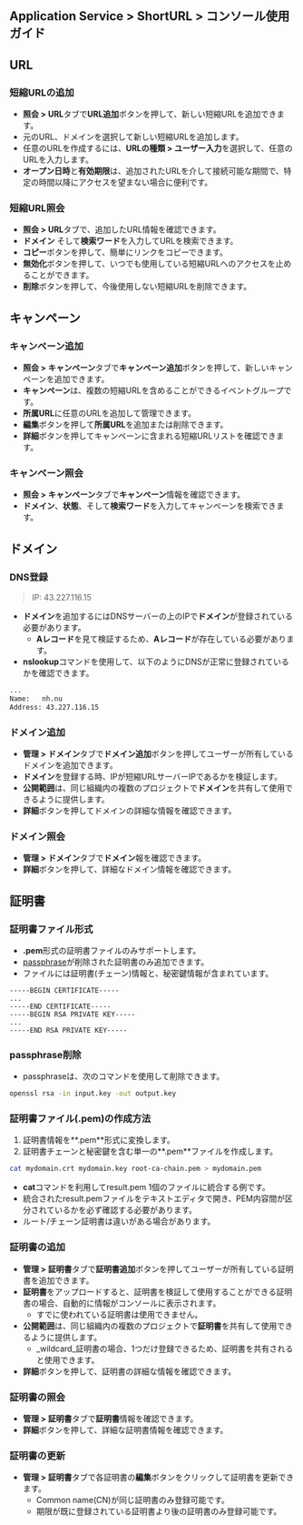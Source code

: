 ## Application Service > ShortURL > コンソール使用ガイド

## URL

### 短縮URLの追加
- **照会 > URL**タブで**URL追加**ボタンを押して、新しい短縮URLを追加できます。
- 元のURL、ドメインを選択して新しい短縮URLを追加します。
- 任意のURLを作成するには、**URLの種類 > ユーザー入力**を選択して、任意のURLを入力します。
- **オープン日時**と**有効期限**は、追加されたURLを介して接続可能な期間で、特定の時間以降にアクセスを望まない場合に便利です。

### 短縮URL照会
- **照会 > URL**タブで、追加したURL情報を確認できます。
- **ドメイン** そして**検索ワード**を入力してURLを検索できます。
- **コピー**ボタンを押して、簡単にリンクをコピーできます。
- **無効化**ボタンを押して、いつでも使用している短縮URLへのアクセスを止めることができます。
- **削除**ボタンを押して、今後使用しない短縮URLを削除できます。



## キャンペーン

### キャンペーン追加
- **照会 > キャンペーン**タブで**キャンペーン追加**ボタンを押して、新しいキャンペーンを追加できます。
- **キャンペーン**は、複数の短縮URLを含めることができるイベントグループです。
- **所属URL**に任意のURLを追加して管理できます。
- **編集**ボタンを押して**所属URL**を追加または削除できます。
- **詳細**ボタンを押してキャンペーンに含まれる短縮URLリストを確認できます。

### キャンペーン照会
- **照会 > キャンペーン**タブで**キャンペーン**情報を確認できます。
- **ドメイン**、**状態**、そして**検索ワード**を入力してキャンペーンを検索できます。


## ドメイン

### DNS登録
> IP: 43.227.116.15
- **ドメイン**を追加するにはDNSサーバーの上のIPで**ドメイン**が登録されている必要があります。
    - **Aレコード**を見て検証するため、**Aレコード**が存在している必要があります。
- **nslookup**コマンドを使用して、以下のようにDNSが正常に登録されているかを確認できます。
```bash
...
Name:   nh.nu
Address: 43.227.116.15
```
### ドメイン追加
- **管理 > ドメイン**タブで**ドメイン追加**ボタンを押してユーザーが所有しているドメインを追加できます。
- **ドメイン**を登録する時、IPが短縮URLサーバーIPであるかを検証します。
- **公開範囲**は、同じ組織内の複数のプロジェクトで**ドメイン**を共有して使用できるように提供します。
- **詳細**ボタンを押してドメインの詳細な情報を確認できます。

### ドメイン照会
- **管理 > ドメイン**タブで**ドメイン**報を確認できます。
- **詳細**ボタンを押して、詳細なドメイン情報を確認できます。



## 証明書

### 証明書ファイル形式
- **.pem**形式の証明書ファイルのみサポートします。
- [passphrase](#passphrase-削除)が削除された証明書のみ追加できます。
- ファイルには証明書(チェーン)情報と、秘密鍵情報が含まれています。

```
-----BEGIN CERTIFICATE-----
...
-----END CERTIFICATE-----
-----BEGIN RSA PRIVATE KEY-----
...
-----END RSA PRIVATE KEY-----
```

### passphrase削除
- passphraseは、次のコマンドを使用して削除できます。
```bash
openssl rsa -in input.key -out output.key
```

### 証明書ファイル(.pem)の作成方法
1. 証明書情報を**.pem**形式に変換します。
2. 証明書チェーンと秘密鍵を含む単一の**.pem**ファイルを作成します。

```bash
cat mydomain.crt mydomain.key root-ca-chain.pem > mydomain.pem
```

- **cat**コマンドを利用してresult.pem 1個のファイルに統合する例です。
- 統合されたresult.pemファイルをテキストエディタで開き、PEM内容間が区分されているかを必ず確認する必要があります。
- ルート/チェーン証明書は違いがある場合があります。


### 証明書の追加
- **管理 > 証明書**タブで**証明書追加**ボタンを押してユーザーが所有している証明書を追加できます。
- **証明書**をアップロードすると、証明書を検証して使用することができる証明書の場合、自動的に情報がコンソールに表示されます。
    - すでに使われている証明書は使用できません。
- **公開範囲**は、同じ組織内の複数のプロジェクトで**証明書**を共有して使用できるように提供します。
    - _wildcard_証明書の場合、1つだけ登録できるため、証明書を共有されると使用できます。
- **詳細**ボタンを押して、証明書の詳細な情報を確認できます。

### 証明書の照会
- **管理 > 証明書**タブで**証明書**情報を確認できます。
- **詳細**ボタンを押して、詳細な証明書情報を確認できます。

### 証明書の更新
- **管理 > 証明書**タブで各証明書の**編集**ボタンをクリックして証明書を更新できます。
    - Common name(CN)が同じ証明書のみ登録可能です。
    - 期限が既に登録されている証明書より後の証明書のみ登録可能です。
